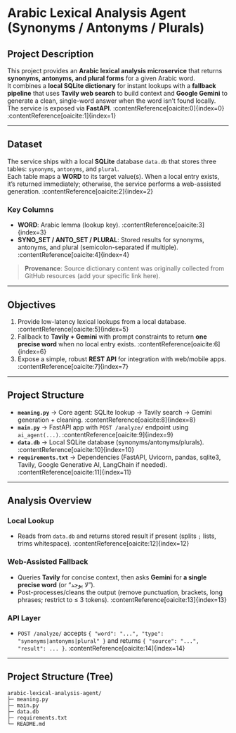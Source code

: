 # Arabic Lexical Analysis Agent (Synonyms / Antonyms / Plurals)

## Project Description
This project provides an **Arabic lexical analysis microservice** that returns **synonyms, antonyms, and plural forms** for a given Arabic word.  
It combines a **local SQLite dictionary** for instant lookups with a **fallback pipeline** that uses **Tavily web search** to build context and **Google Gemini** to generate a clean, single-word answer when the word isn’t found locally. The service is exposed via **FastAPI**. :contentReference[oaicite:0]{index=0} :contentReference[oaicite:1]{index=1}

---

## Dataset
The service ships with a local **SQLite** database `data.db` that stores three tables: `synonyms`, `antonyms`, and `plural`.  
Each table maps a **WORD** to its target value(s). When a local entry exists, it’s returned immediately; otherwise, the service performs a web-assisted generation. :contentReference[oaicite:2]{index=2}

### Key Columns
- **WORD**: Arabic lemma (lookup key). :contentReference[oaicite:3]{index=3}  
- **SYNO_SET / ANTO_SET / PLURAL**: Stored results for synonyms, antonyms, and plural (semicolon-separated if multiple). :contentReference[oaicite:4]{index=4}

> **Provenance**: Source dictionary content was originally collected from GitHub resources (add your specific link here).

---

## Objectives
1. Provide low-latency lexical lookups from a local database. :contentReference[oaicite:5]{index=5}  
2. Fallback to **Tavily + Gemini** with prompt constraints to return **one precise word** when no local entry exists. :contentReference[oaicite:6]{index=6}  
3. Expose a simple, robust **REST API** for integration with web/mobile apps. :contentReference[oaicite:7]{index=7}

---

## Project Structure
- **`meaning.py`** → Core agent: SQLite lookup → Tavily search → Gemini generation + cleaning. :contentReference[oaicite:8]{index=8}  
- **`main.py`** → FastAPI app with `POST /analyze/` endpoint using `ai_agent(...)`. :contentReference[oaicite:9]{index=9}  
- **`data.db`** → Local SQLite database (synonyms/antonyms/plurals). :contentReference[oaicite:10]{index=10}  
- **`requirements.txt`** → Dependencies (FastAPI, Uvicorn, pandas, sqlite3, Tavily, Google Generative AI, LangChain if needed). :contentReference[oaicite:11]{index=11}

---

## Analysis Overview
### Local Lookup
- Reads from `data.db` and returns stored result if present (splits `;` lists, trims whitespace). :contentReference[oaicite:12]{index=12}

### Web-Assisted Fallback
- Queries **Tavily** for concise context, then asks **Gemini** for **a single precise word** (or “لا يوجد”).  
- Post-processes/cleans the output (remove punctuation, brackets, long phrases; restrict to ≤ 3 tokens). :contentReference[oaicite:13]{index=13}

### API Layer
- `POST /analyze/` accepts `{ "word": "...", "type": "synonyms|antonyms|plural" }` and returns `{ "source": "...", "result": ... }`. :contentReference[oaicite:14]{index=14}

---

## Project Structure (Tree)
```plaintext
arabic-lexical-analysis-agent/
├─ meaning.py
├─ main.py
├─ data.db
├─ requirements.txt
└─ README.md
